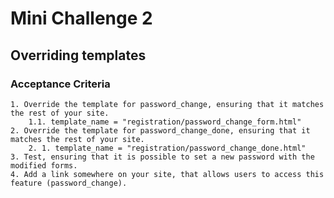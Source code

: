 # Mini Challenge 2

## Overriding templates

### Acceptance Criteria
    1. Override the template for password_change, ensuring that it matches the rest of your site.
        1.1. template_name = "registration/password_change_form.html"
    2. Override the template for password_change_done, ensuring that it matches the rest of your site.
        2. 1. template_name = "registration/password_change_done.html"  
    3. Test, ensuring that it is possible to set a new password with the modified forms.
    4. Add a link somewhere on your site, that allows users to access this feature (password_change). 